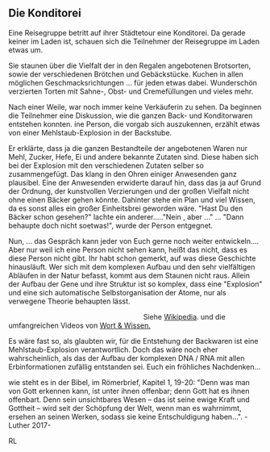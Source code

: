 ## Die Konditorei

Eine Reisegruppe betritt auf ihrer Städtetour eine Konditorei.
Da gerade keiner im Laden ist, schauen sich die Teilnehmer der
Reisegruppe im Laden etwas um.

Sie staunen über die Vielfalt der in den Regalen angebotenen Brotsorten,
sowie der verschiedenen Brötchen und Gebäckstücke.
Kuchen in allen möglichen Geschmacksrichtungen ... für jeden etwas dabei.
Wunderschön verzierten Torten mit Sahne-, Obst- und Cremefüllungen und vieles mehr.

Nach einer Weile, war noch immer keine Verkäuferin zu sehen.
Da beginnen die Teilnehmer eine Diskussion,
wie die ganzen Back- und Konditorwaren entstehen konnten.
ine Person, die vorgab sich auszukennen, erzählt etwas von einer Mehlstaub-Explosion in der Backstube.

Er erklärte, dass ja die ganzen Bestandteile der angebotenen Waren nur Mehl, Zucker, Hefe,
Ei und andere bekannte Zutaten sind.
Diese haben sich bei der Explosion mit den verschiedenen Zutaten selber so zusammengefügt.
Das klang in den Ohren einiger Anwesenden ganz plausibel.
Eine der Anwesenden erwiderte darauf hin, dass das ja auf Grund der Ordnung, der kunstvollen Verzierungen
und der großen Vielfalt nicht ohne einen Bäcker gehen könnte.
Dahinter stehe ein Plan und viel Wissen, da es sonst alles ein großer Einheitsbrei geworden wäre.
"Hast Du den Bäcker schon gesehen?" lachte ein anderer....."Nein , aber ..." ...
"Dann behaupte doch nicht soetwas!", wurde der Person entgegnet.

Nun, ... das Gespräch kann jeder von Euch gerne noch weiter entwickeln....
Aber nur weil ich eine Person nicht sehen kann, heißt das nicht, dass es diese Person nicht gibt.
Ihr habt schon gemerkt, auf was diese Geschichte hinausläuft.
Wer sich mit dem komplexen Aufbau und den sehr vielfältigen Abläufen in der Natur befasst,
kommt aus dem Staunen nicht raus. Allein der Aufbau der Gene und ihre Struktur
ist so komplex, dass eine "Explosion" und eine sich automatische Selbstorganisation der Atome,
nur als verwegene Theorie behaupten lässt.                  

                                                                    Siehe [Wikipedia](https://de.wikipedia.org/wiki/Ribonukleinsäure). und die umfangreichen Videos von [Wort & Wissen.](https://www.youtube.com/channel/UC-bfnkB8pODcQi9QDHD2Sfg)

Es wäre fast so, als glaubten wir, für die Entstehung der Backwaren ist eine Mehlstaub-Explosion verantwortlich.
Doch das wäre noch eher wahrscheinlich, als das der Aufbau der komplexen DNA / RNA mit allen Erbinformationen
zufällig entstanden sei.
Euch ein fröhliches Nachdenken... 

wie steht es in der Bibel, im Römerbrief, Kapitel 1, 19-20:
 "Denn was man von Gott erkennen kann, ist unter ihnen offenbar; denn Gott hat es ihnen offenbart.
Denn sein unsichtbares Wesen – das ist seine ewige Kraft und Gottheit – wird seit der Schöpfung der Welt,
wenn man es wahrnimmt, ersehen an seinen Werken, sodass sie keine Entschuldigung haben...". \- Luther 2017-

RL